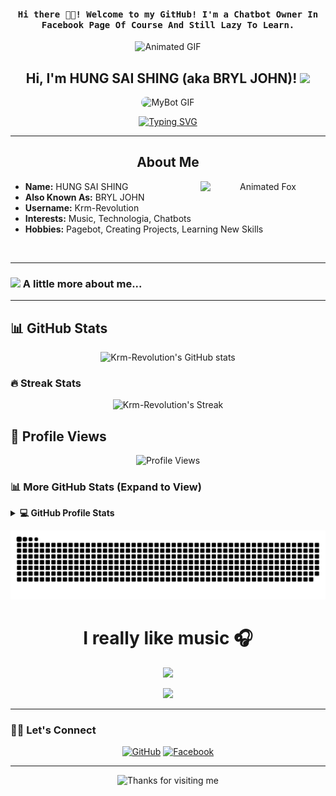 <h4 align="center">
  <samp>
    Hi there 👋🏾! Welcome to my GitHub! I'm a Chatbot Owner In Facebook Page Of Course And Still Lazy To Learn.
  </samp>
</h4>

<p align="center">
  <img width="250" src="https://media3.giphy.com/media/v1.Y2lkPTgyYTE0OTNia2dpMXcyc24zc2JkNml3cHpmYmVpdmp1b2o5aWFkbzlxdnV5aG5rcyZlcD12MV9naWZzX3JlbGF0ZWQmY3Q9Zw/BdghqxNFV4efm/200w.webp" alt="Animated GIF">
</p>

<h2 align="center">Hi, I'm HUNG SAI SHING (aka BRYL JOHN)! <img src="https://media0.giphy.com/media/v1.Y2lkPTZjMDliOTUyYnU2MWFhMzBzNGg2bXJnanBuc3J6OTlycnZ0Z3pyN2dpendwaGRtaiZlcD12MV9pbnRlcm5hbF9naWZfYnlfaWQmY3Q9Zw/1yld7nW3oQ2IyRubUm/giphy.webp" width="50"></h2>

<p align="center">
  <img src="https://i.ibb.co/sp27tn93/mybot.webp" alt="MyBot GIF" width="400" style="border-radius: 65px;">
</p>

<p align="center">
  <a href="https://github.com/khrlmstfa/readme-typing-svg">
    <img src="https://readme-typing-svg.herokuapp.com?lines=IM+BRYL+JOHN+A.K.A+HUNG+SAI+SHING+JUST+A+NOOB+BOY+:)&center=true&width=600&height=50" alt="Typing SVG">
  </a>
</p>

<hr/>

<h2 align="center">About Me</h2>

<div align="center">
  <img src="https://64.media.tumblr.com/e1f1c97123ae217eb731500e502e0083/tumblr_n9dxcikmIU1qc9zfzo7_r1_250.gif" align="right" width="200" alt="Animated Fox">
</div>

<ul>
  <li><strong>Name:</strong> HUNG SAI SHING</li>
  <li><strong>Also Known As:</strong> BRYL JOHN</li>
  <li><strong>Username:</strong> Krm-Revolution</li>
  <li><strong>Interests:</strong> Music, Technologia, Chatbots</li>
  <li><strong>Hobbies:</strong> Pagebot, Creating Projects, Learning New Skills</li>
</ul>

<br clear="right">

<hr/>

### <img src="https://media.giphy.com/media/VgCDAzcKvsR6OM0uWg/giphy.gif" width="50"> A little more about me...  

---

## 📊 GitHub Stats

<p align="center">
  <img src="https://github-readme-stats.vercel.app/api?username=Krm-Revolution&show_icons=true&theme=radical" alt="Krm-Revolution's GitHub stats" />
</p>

### 🔥 Streak Stats

<p align="center">
  <img src="https://github-readme-streak-stats.herokuapp.com/?user=Krm-Revolution&theme=algolia" alt="Krm-Revolution's Streak" />
</p>

## 👀 Profile Views

<p align="center">
  <img width="400px" src="https://count.getloli.com/get/@Krm-Revolution?theme=rule34" alt="Profile Views">
</p>

### 📊 More GitHub Stats (Expand to View)

<details>
  <summary><b>💻 GitHub Profile Stats</b></summary>
  <br/>
  <p align="center">
    <img alt="Languages" src="https://github-readme-stats.vercel.app/api/top-langs?username=Krm-Revolution&layout=compact&theme=algolia" height="192px"/>
    <br/>
    <b>Note:</b> Stats show public activity and do not reflect all private work or skills.
  </p>
</details>

<p align="center">
  <img src="https://github.com/Platane/snk/raw/output/github-contribution-grid-snake.svg" alt="GitHub Snake Animation" width="700"/>
</p>

<h1 align="center">
  I really like music 🎧
</h1>

<p align="center">
  <a href="https://readme.andyruwruw.com/api/now-playing?open">
    <img src="https://raw.githubusercontent.com/andyruwruw/andyruwruw/master/example/now-playing.svg">
  </a>
</p>

<p align="center">
  <img src="https://raw.githubusercontent.com/andyruwruw/andyruwruw/master/example/top-played.svg">
</p>

---

### 🙋‍♀️ Let's Connect

<p align="center">
  <a href="https://github.com/Krm-Revolution"><img src="https://img.icons8.com/bubbles/50/000000/github.png" alt="GitHub"/></a>
  <a href="https://www.facebook.com/BRYLniYah"><img src="https://img.icons8.com/bubbles/50/000000/facebook-new.png" alt="Facebook"/></a>
</p>

<hr/>

<p align="center">
  <img height="120" alt="Thanks for visiting me" width="100%" src="https://raw.githubusercontent.com/BrunnerLivio/brunnerlivio/master/images/marquee.svg" />
</p>
